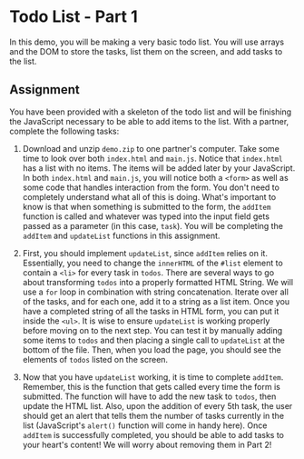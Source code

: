 # Todo List - Part 1

In this demo, you will be making a very basic todo list. You will use arrays and the DOM to store the tasks, list them
on the screen, and add tasks to the list.

## Assignment

You have been provided with a skeleton of the todo list and will be finishing the JavaScript necessary to be able
to add items to the list. With a partner, complete the following tasks:

1. Download and unzip `demo.zip` to one partner's computer. Take some time to look over both `index.html` and `main.js`.
   Notice that `index.html` has a list with no items. The items will be added later by your JavaScript. In both
   `index.html` and `main.js`, you will notice both a `<form>` as well as some code that handles interaction from the form.
   You don't need to completely understand what all of this is doing. What's important to know is that when something is
   submitted to the form, the `addItem` function is called and whatever was typed into the input field gets passed as a
   parameter (in this case, `task`). You will be completing the `addItem` and `updateList` functions in this assignment.

2. First, you should implement `updateList`, since `addItem` relies on it. Essentially, you need to change the `innerHTML` of
   the `#list` element to contain a `<li>` for every task in `todos`. There are several ways to go about transforming
   `todos` into a properly formatted HTML String. We will use a `for` loop in combination with string concatenation.
   Iterate over all of the tasks, and for each one, add it to a string as a list item. Once you have a completed string
   of all the tasks in HTML form, you can put it inside the `<ul>`. It is wise to ensure `updateList` is
   working properly before moving on to the next step. You can test it by manually adding some items to `todos` and then
   placing a single call to `updateList` at the bottom of the file. Then, when you load the page, you should see the
   elements of `todos` listed on the screen.

3. Now that you have `updateList` working, it is time to complete `addItem`. Remember, this is the function that gets
   called every time the form is submitted. The function will have to add the new task to `todos`, then update the
   HTML list. Also, upon the addition of every 5th task, the user should get an alert that tells them the number of tasks
   currently in the list (JavaScript's `alert()` function will come in handy here). Once `addItem` is successfully
   completed, you should be able to add tasks to your heart's content! We will worry about removing them in Part 2!
